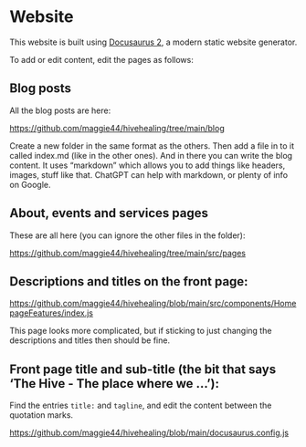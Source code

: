 # Website

This website is built using [Docusaurus 2](https://docusaurus.io/), a modern static website generator.

To add or edit content, edit the pages as follows:

## Blog posts

All the blog posts are here:

https://github.com/maggie44/hivehealing/tree/main/blog

Create a new folder in the same format as the others. Then add a file in to it called index.md (like in the other ones). And in there you can write the blog content. It uses “markdown” which allows you to add things like headers, images, stuff like that. ChatGPT can help with markdown, or plenty of info on Google.

## About, events and services pages

These are all here (you can ignore the other files in the folder):

https://github.com/maggie44/hivehealing/tree/main/src/pages

## Descriptions and titles on the front page:

https://github.com/maggie44/hivehealing/blob/main/src/components/HomepageFeatures/index.js

This page looks more complicated, but if sticking to just changing the descriptions and titles then should be fine.

## Front page title and sub-title (the bit that says ‘The Hive - The place where we …’):

Find the entries `title:` and `tagline`, and edit the content between the quotation marks.

https://github.com/maggie44/hivehealing/blob/main/docusaurus.config.js

